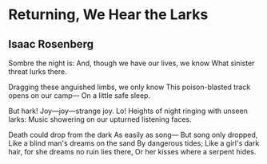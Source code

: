 # Returning, We Hear the Larks
## Isaac Rosenberg
Sombre the night is:
And, though we have our lives, we know
What sinister threat lurks there.

Dragging these anguished limbs, we only know
This poison-blasted track opens on our camp—
On a little safe sleep.

But hark! Joy—joy—strange joy.
Lo! Heights of night ringing with unseen larks:
Music showering on our upturned listening faces.

Death could drop from the dark
As easily as song—
But song only dropped,
Like a blind man's dreams on the sand
By dangerous tides;
Like a girl's dark hair, for she dreams no ruin lies there,
Or her kisses where a serpent hides.